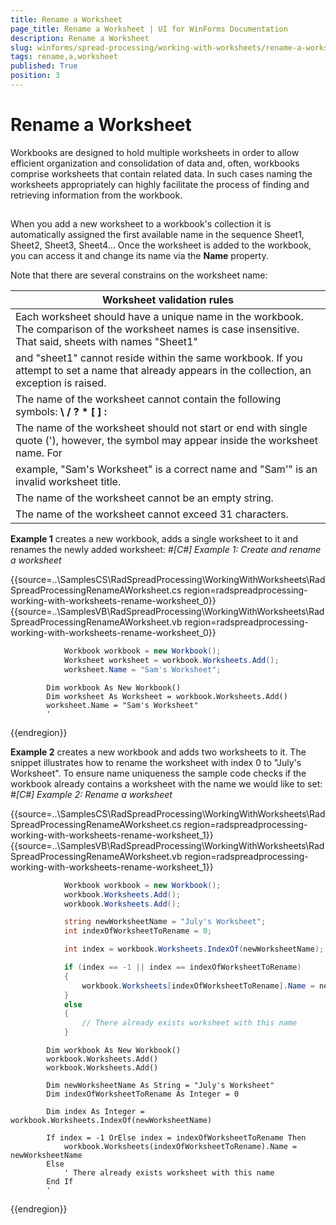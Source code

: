 ```yaml
---
title: Rename a Worksheet
page_title: Rename a Worksheet | UI for WinForms Documentation
description: Rename a Worksheet
slug: winforms/spread-processing/working-with-worksheets/rename-a-worksheet
tags: rename,a,worksheet
published: True
position: 3
---
```


# Rename a Worksheet



Workbooks are designed to hold multiple worksheets in order to allow efficient organization and consolidation of data and, often, workbooks comprise worksheets that contain related data. 
        In such cases naming the worksheets appropriately can highly facilitate the process of finding and retrieving information from the workbook.
      

## 

When you add a new worksheet to a workbook's collection it is automatically assigned the first available name in the sequence Sheet1, Sheet2, Sheet3, Sheet4… Once the worksheet
          is added to the workbook, you can access it and change its name via the __Name__ property.
        

Note that there are several constrains on the worksheet name:
        


| Worksheet validation rules |
| ------ |
|Each worksheet should have a unique name in the workbook. The comparison of the worksheet names is case insensitive. That said, sheets with names "Sheet1" 
                and "sheet1" cannot reside within the same workbook. If you attempt to set a name that already appears in the collection, an exception is raised.|
|The name of the worksheet cannot contain the following symbols: __\ / ? * [ ] :__ |
|The name of the worksheet should not start or end with single quote ('), however, the symbol may appear inside the worksheet name. For
                example, "Sam's Worksheet" is a correct name and "Sam'" is an invalid worksheet title.|
|The name of the worksheet cannot be an empty string.|
|The name of the worksheet cannot exceed 31 characters.|

__Example 1__ creates a new workbook, adds a single worksheet to it and renames the newly added worksheet:
        #_[C#] Example 1: Create and rename a worksheet_

	



{{source=..\SamplesCS\RadSpreadProcessing\WorkingWithWorksheets\RadSpreadProcessingRenameAWorksheet.cs region=radspreadprocessing-working-with-worksheets-rename-worksheet_0}} 
{{source=..\SamplesVB\RadSpreadProcessing\WorkingWithWorksheets\RadSpreadProcessingRenameAWorksheet.vb region=radspreadprocessing-working-with-worksheets-rename-worksheet_0}} 

````C#
            Workbook workbook = new Workbook();
            Worksheet worksheet = workbook.Worksheets.Add();
            worksheet.Name = "Sam's Worksheet";
````
````VB.NET
        Dim workbook As New Workbook()
        Dim worksheet As Worksheet = workbook.Worksheets.Add()
        worksheet.Name = "Sam's Worksheet"
        '
````

{{endregion}} 




__Example 2__ creates a new workbook and adds two worksheets to it. The snippet illustrates how to rename the worksheet with index 0 to "July's
          Worksheet". To ensure name uniqueness the sample code checks if the workbook already contains a worksheet with the name we would like to set:
        #_[C#] Example 2: Rename a worksheet_

	



{{source=..\SamplesCS\RadSpreadProcessing\WorkingWithWorksheets\RadSpreadProcessingRenameAWorksheet.cs region=radspreadprocessing-working-with-worksheets-rename-worksheet_1}} 
{{source=..\SamplesVB\RadSpreadProcessing\WorkingWithWorksheets\RadSpreadProcessingRenameAWorksheet.vb region=radspreadprocessing-working-with-worksheets-rename-worksheet_1}} 

````C#
            Workbook workbook = new Workbook();
            workbook.Worksheets.Add();
            workbook.Worksheets.Add();

            string newWorksheetName = "July's Worksheet";
            int indexOfWorksheetToRename = 0;

            int index = workbook.Worksheets.IndexOf(newWorksheetName);

            if (index == -1 || index == indexOfWorksheetToRename)
            {
                workbook.Worksheets[indexOfWorksheetToRename].Name = newWorksheetName;
            }
            else
            {
                // There already exists worksheet with this name
            }
````
````VB.NET
        Dim workbook As New Workbook()
        workbook.Worksheets.Add()
        workbook.Worksheets.Add()

        Dim newWorksheetName As String = "July's Worksheet"
        Dim indexOfWorksheetToRename As Integer = 0

        Dim index As Integer = workbook.Worksheets.IndexOf(newWorksheetName)

        If index = -1 OrElse index = indexOfWorksheetToRename Then
            workbook.Worksheets(indexOfWorksheetToRename).Name = newWorksheetName
        Else
            ' There already exists worksheet with this name
        End If
        '
````

{{endregion}} 



